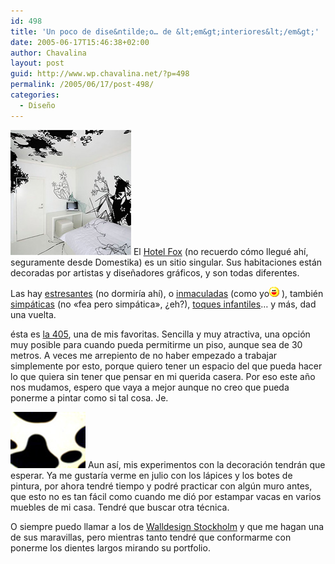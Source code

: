 ```yaml
---
id: 498
title: 'Un poco de dise&ntilde;o… de &lt;em&gt;interiores&lt;/em&gt;'
date: 2005-06-17T15:46:38+02:00
author: Chavalina
layout: post
guid: http://www.wp.chavalina.net/?p=498
permalink: /2005/06/17/post-498/
categories:
  - Diseño
---
```

<img class="imgizqda" src="/imagenes/fotos/b-room.jpg" alt="Habitación del Hotel Fox" /> El <a href="http://www.fox-hotel.com/" target="_blank">Hotel Fox</a> (no recuerdo cómo llegué ah&iacute;, seguramente desde Domestika) es un sitio singular. Sus habitaciones están decoradas por artistas y dise&ntilde;adores gráficos, y son todas diferentes.

Las hay <a href="http://www.hotelfox.dk/rooms/206.html" target="_blank">estresantes</a> (no dormir&iacute;a ah&iacute;), o <a href="http://www.hotelfox.dk/rooms/306.html" target="_blank">inmaculadas</a> (como yo![emo](/imagenes/emoticonos/risa.gif) ), también <a href="http://www.hotelfox.dk/rooms/107.html" target="_blank">simpáticas</a> (no «fea pero simpática», &iquest;eh?), <a href="http://www.hotelfox.dk/rooms/102.html" target="_blank">toques infantiles</a>… y más, dad una vuelta.

ésta es <a href="http://www.hotelfox.dk/rooms/405.html" target="_blank">la 405</a>, una de mis favoritas. Sencilla y muy atractiva, una opción muy posible para cuando pueda permitirme un piso, aunque sea de 30 metros. A veces me arrepiento de no haber empezado a trabajar simplemente por esto, porque quiero tener un espacio del que pueda hacer lo que quiera sin tener que pensar en mi querida casera. Por eso este a&ntilde;o nos mudamos, espero que vaya a mejor aunque no creo que pueda ponerme a pintar como si tal cosa. Je.

<img class="imgizqda" src="/imagenes/fotos/mi-vaca.jpg" alt="Mi estampado favorito" /> Aun as&iacute;, mis experimentos con la decoración tendrán que esperar. Ya me gustar&iacute;a verme en julio con los lápices y los botes de pintura, por ahora tendré tiempo y podré practicar con alg&uacute;n muro antes, que esto no es tan fácil como cuando me dió por estampar vacas en varios muebles de mi casa. Tendré que buscar otra técnica.

O siempre puedo llamar a los de <a href="http://www.walldesign.se/index.php?lang=eng" target="_blank">Walldesign Stockholm</a> y que me hagan una de sus maravillas, pero mientras tanto tendré que conformarme con ponerme los dientes largos mirando su portfolio.